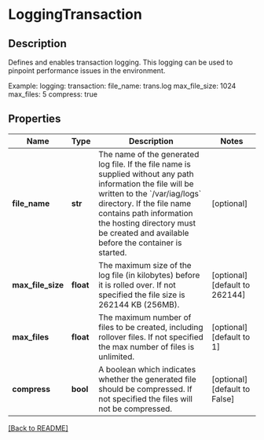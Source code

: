 # LoggingTransaction

## Description

Defines and enables transaction logging. This logging can be used to pinpoint performance issues in the environment.

Example:
logging:
  transaction:
    file_name: trans.log
    max_file_size: 1024
    max_files: 5
    compress: true


## Properties

Name | Type | Description | Notes
------------ | ------------- | ------------- | -------------
**file\_name** | **str** | The name of the generated log file.  If the file name is supplied without any path information the file will be written to the &#x60;/var/iag/logs&#x60; directory.  If the file name contains path information the hosting directory must be created and available before the container is started.  | [optional] 
**max\_file\_size** | **float** | The maximum size of the log file (in kilobytes) before it is rolled over. If not specified the file size is 262144 KB (256MB).  | [optional] [default to 262144]
**max\_files** | **float** | The maximum number of files to be created, including rollover files. If not specified the max number of files is unlimited.  | [optional] [default to 1]
**compress** | **bool** | A boolean which indicates whether the generated file should be compressed. If not specified the files will not be compressed.  | [optional] [default to False]

[[Back to README]](../README.md)



